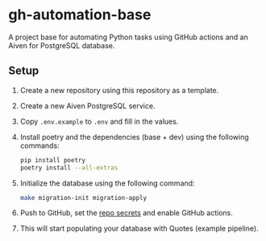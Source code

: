 # gh-automation-base
A project base for automating Python tasks using GitHub actions and an Aiven for PostgreSQL database.

## Setup
1. Create a new repository using this repository as a template.
2. Create a new Aiven PostgreSQL service.
3. Copy `.env.example` to `.env` and fill in the values.
4. Install poetry and the dependencies (base + dev) using the following commands:

    ```bash
    pip install poetry
    poetry install --all-extras
    ```

5. Initialize the database using the following command:

    ```bash
    make migration-init migration-apply
    ```

6. Push to GitHub, set the [repo secrets][github-secrets] and enable GitHub actions.
7. This will start populating your database with Quotes (example pipeline).


[github-secrets]: https://docs.github.com/en/actions/reference/encrypted-secrets
